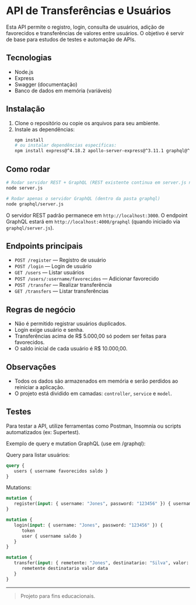 # API de Transferências e Usuários

Esta API permite o registro, login, consulta de usuários, adição de favorecidos e transferências de valores entre usuários. O objetivo é servir de base para estudos de testes e automação de APIs.

## Tecnologias
- Node.js
- Express
- Swagger (documentação)
- Banco de dados em memória (variáveis)

## Instalação

1. Clone o repositório ou copie os arquivos para seu ambiente.
2. Instale as dependências:
   ```bash
   npm install
   # ou instalar dependências específicas:
   npm install express@^4.18.2 apollo-server-express@^3.11.1 graphql@^16.6.0 cors bcryptjs jsonwebtoken swagger-ui-express
   ```

## Como rodar

```bash
# Rodar servidor REST + GraphQL (REST existente continua em server.js na raiz)
node server.js

# Rodar apenas o servidor GraphQL (dentro da pasta graphql)
node graphql/server.js
```

O servidor REST padrão permanece em `http://localhost:3000`.
O endpoint GraphQL estará em `http://localhost:4000/graphql` (quando iniciado via `graphql/server.js`).

## Endpoints principais

- `POST /register` — Registro de usuário
- `POST /login` — Login de usuário
- `GET /users` — Listar usuários
- `POST /users/:username/favorecidos` — Adicionar favorecido
- `POST /transfer` — Realizar transferência
- `GET /transfers` — Listar transferências

## Regras de negócio
- Não é permitido registrar usuários duplicados.
- Login exige usuário e senha.
- Transferências acima de R$ 5.000,00 só podem ser feitas para favorecidos.
- O saldo inicial de cada usuário é R$ 10.000,00.

## Observações
- Todos os dados são armazenados em memória e serão perdidos ao reiniciar a aplicação.
- O projeto está dividido em camadas: `controller`, `service` e `model`.

## Testes
Para testar a API, utilize ferramentas como Postman, Insomnia ou scripts automatizados (ex: Supertest).

Exemplo de query e mutation GraphQL (use em /graphql):

Query para listar usuários:

```graphql
query {
   users { username favorecidos saldo }
}
```

Mutations:

```graphql
mutation {
   register(input: { username: "Jones", password: "123456" }) { username }
}

mutation {
   login(input: { username: "Jones", password: "123456" }) {
      token
      user { username saldo }
   }
}

mutation {
   transfer(input: { remetente: "Jones", destinatario: "Silva", valor: 100 }) {
      remetente destinatario valor data
   }
}
```

---

> Projeto para fins educacionais.
